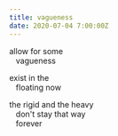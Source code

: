 ```yaml
---
title: vagueness
date: 2020-07-04 7:00:00Z
---
```


allow for some  
&nbsp;&nbsp;&nbsp;vagueness  

exist in the  
&nbsp;&nbsp;&nbsp;floating now  

the rigid and the heavy  
&nbsp;&nbsp;&nbsp;don't stay that way  
&nbsp;&nbsp;&nbsp;forever